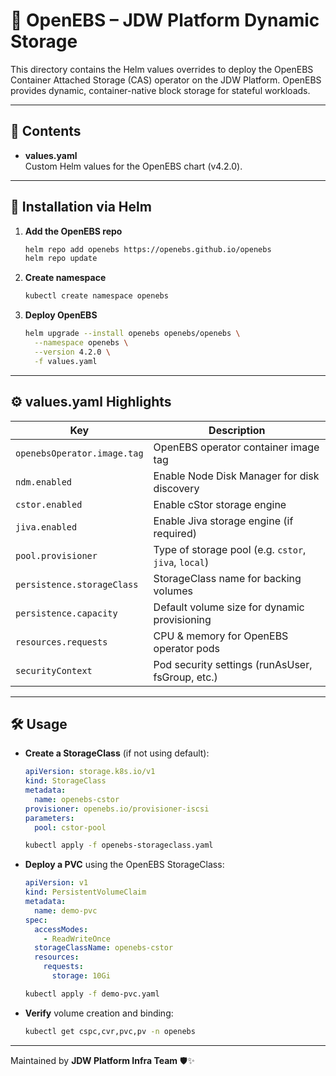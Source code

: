 # 💾 OpenEBS – JDW Platform Dynamic Storage

This directory contains the Helm values overrides to deploy the OpenEBS Container Attached Storage (CAS) operator on the JDW Platform. OpenEBS provides dynamic, container-native block storage for stateful workloads.

---

## 📁 Contents

- **values.yaml**  
  Custom Helm values for the OpenEBS chart (v4.2.0).

---

## 🚀 Installation via Helm

1. **Add the OpenEBS repo**
   ```bash
   helm repo add openebs https://openebs.github.io/openebs
   helm repo update
   ```

2. **Create namespace**
   ```bash
   kubectl create namespace openebs
   ```

3. **Deploy OpenEBS**
   ```bash
   helm upgrade --install openebs openebs/openebs \
     --namespace openebs \
     --version 4.2.0 \
     -f values.yaml
   ```

---

## ⚙️ values.yaml Highlights

| Key                           | Description                                            |
|-------------------------------|--------------------------------------------------------|
| `openebsOperator.image.tag`   | OpenEBS operator container image tag                   |
| `ndm.enabled`                 | Enable Node Disk Manager for disk discovery            |
| `cstor.enabled`               | Enable cStor storage engine                            |
| `jiva.enabled`                | Enable Jiva storage engine (if required)               |
| `pool.provisioner`            | Type of storage pool (e.g. `cstor`, `jiva`, `local`)   |
| `persistence.storageClass`    | StorageClass name for backing volumes                  |
| `persistence.capacity`        | Default volume size for dynamic provisioning           |
| `resources.requests`          | CPU & memory for OpenEBS operator pods                 |
| `securityContext`             | Pod security settings (runAsUser, fsGroup, etc.)       |

---

## 🛠️ Usage

- **Create a StorageClass** (if not using default):
  ```yaml
  apiVersion: storage.k8s.io/v1
  kind: StorageClass
  metadata:
    name: openebs-cstor
  provisioner: openebs.io/provisioner-iscsi
  parameters:
    pool: cstor-pool
  ```
  ```bash
  kubectl apply -f openebs-storageclass.yaml
  ```

- **Deploy a PVC** using the OpenEBS StorageClass:
  ```yaml
  apiVersion: v1
  kind: PersistentVolumeClaim
  metadata:
    name: demo-pvc
  spec:
    accessModes:
      - ReadWriteOnce
    storageClassName: openebs-cstor
    resources:
      requests:
        storage: 10Gi
  ```
  ```bash
  kubectl apply -f demo-pvc.yaml
  ```

- **Verify** volume creation and binding:
  ```bash
  kubectl get cspc,cvr,pvc,pv -n openebs
  ```

---

Maintained by **JDW Platform Infra Team** 🛡️✨  
